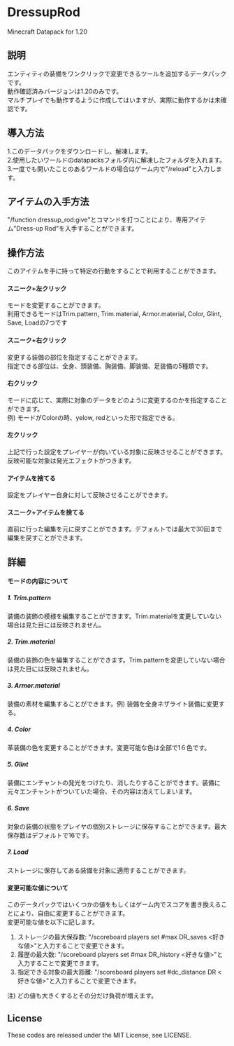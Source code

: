 # DressupRod
Minecraft Datapack for 1.20

## 説明
エンティティの装備をワンクリックで変更できるツールを追加するデータパックです。  
動作確認済みバージョンは1.20のみです。  
マルチプレイでも動作するように作成してはいますが、実際に動作するかは未確認です。  

## 導入方法
1.このデータパックをダウンロードし、解凍します。  
2.使用したいワールドのdatapacksフォルダ内に解凍したフォルダを入れます。　　  
3.一度でも開いたことのあるワールドの場合はゲーム内で"/reload"と入力します。  

## アイテムの入手方法
"/function dressup_rod:give"とコマンドを打つことにより、専用アイテム"Dress-up Rod"を入手することができます。
    
## 操作方法
このアイテムを手に持って特定の行動をすることで利用することができます。

#### スニーク+左クリック
モードを変更することができます。  
利用できるモードはTrim.pattern, Trim.material, Armor.material, Color, Glint, Save, Loadの7つです   

#### スニーク+右クリック
変更する装備の部位を指定することができます。     
指定できる部位は、全身、頭装備、胸装備、脚装備、足装備の5種類です。  

#### 右クリック
モードに応じて、実際に対象のデータをどのように変更するのかを指定することができます。  
例) モードがColorの時、yelow, redといった形で指定できる。  

#### 左クリック
上記で行った設定をプレイヤーが向いている対象に反映させることができます。  
反映可能な対象は発光エフェクトがつきます。

#### アイテムを捨てる
設定をプレイヤー自身に対して反映させることができます。

#### スニーク+アイテムを捨てる
直前に行った編集を元に戻すことができます。デフォルトでは最大で30回まで編集を戻すことができます。

## 詳細
#### モードの内容について
##### 1. Trim.pattern
装備の装飾の模様を編集することができます。Trim.materialを変更していない場合は見た目には反映されません。   
##### 2. Trim.material
装備の装飾の色を編集することができます。Trim.patternを変更していない場合は見た目には反映されません。   
##### 3. Armor.material
装備の素材を編集することができます。例) 装備を全身ネザライト装備に変更する。
##### 4. Color
革装備の色を変更することができます。変更可能な色は全部で1６色です。
##### 5. Glint
装備にエンチャントの発光をつけたり、消したりすることができます。装備に元々エンチャントがついていた場合、その内容は消えてしまいます。
##### 6. Save
対象の装備の状態をプレイヤの個別ストレージに保存することができます。最大保存数はデフォルトで16です。
##### 7. Load
ストレージに保存してある装備を対象に適用することができます。  

#### 変更可能な値について
このデータパックではいくつかの値をもしくはゲーム内でスコアを書き換えることにより、自由に変更することができます。   
変更可能な値を以下に記します。
1. ストレージの最大保存数: "/scoreboard players set #max DR_saves <好きな値>"と入力することで変更できます。  
2. 履歴の最大数: "/scoreboard players set #max DR_history <好きな値>"と入力することで変更できます。  
3. 指定できる対象の最大距離: "/scoreboard players set #dc_distance DR <好きな値>"と入力することで変更できます。  　　

注) どの値も大きくするとその分だけ負荷が増えます。

## License
These codes are released under the MIT License, see LICENSE.

 

